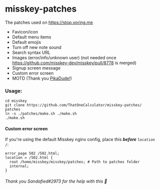 # misskey-patches
The patches used on https://stop.voring.me

- Favicon/icon
- Default menu items
- Default emojis
- Turn off new note sound
- Search syntax URL
- Images (error/info/unknown user) (not needed once https://github.com/misskey-dev/misskey/pull/8778 is merged)
- Signup screen message
- Custom error screen
- MOTD (Thank you [PikaDude!](https://github.com/PikaDude))

### Usage:
```
cd misskey
git clone https://github.com/ThatOneCalculator/misskey-patches/ patches
ln -s ./patches/make.sh ./make.sh
./make.sh
```

#### Custom error screen
If you're using the default Misskey nginx config, place this ***before*** `location /`:
```
error_page 502 /502.html;
location = /502.html {
  root /home/misskey/misskey/patches; # Path to patches folder
  internal;
}
```
###### Thank you Sandafied#2973 for the help with this 💚
